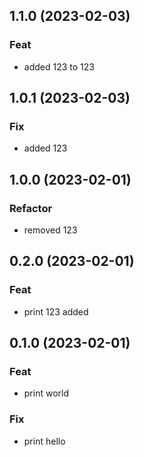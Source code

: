 ## 1.1.0 (2023-02-03)

### Feat

- added 123 to 123

## 1.0.1 (2023-02-03)

### Fix

- added 123

## 1.0.0 (2023-02-01)

### Refactor

- removed 123

## 0.2.0 (2023-02-01)

### Feat

- print 123 added

## 0.1.0 (2023-02-01)

### Feat

- print world

### Fix

- print hello
